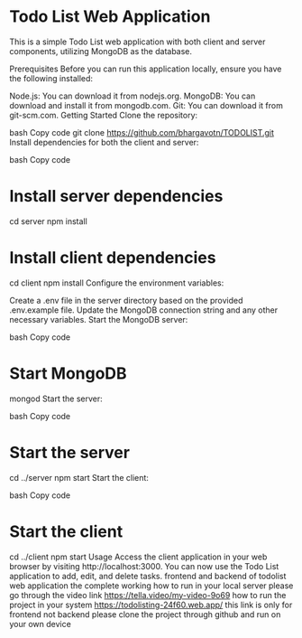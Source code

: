 # Todo List Web Application
This is a simple Todo List web application with both client and server components, utilizing MongoDB as the database.

Prerequisites
Before you can run this application locally, ensure you have the following installed:

Node.js: You can download it from nodejs.org.
MongoDB: You can download and install it from mongodb.com.
Git: You can download it from git-scm.com.
Getting Started
Clone the repository:

bash
Copy code
git clone https://github.com/bhargavotn/TODOLIST.git
Install dependencies for both the client and server:

bash
Copy code
# Install server dependencies
cd server
npm install

# Install client dependencies
cd client
npm install
Configure the environment variables:

Create a .env file in the server directory based on the provided .env.example file. Update the MongoDB connection string and any other necessary variables.
Start the MongoDB server:

bash
Copy code
# Start MongoDB
mongod
Start the server:

bash
Copy code
# Start the server
cd ../server
npm start
Start the client:

bash
Copy code
# Start the client
cd ../client
npm start
Usage
Access the client application in your web browser by visiting http://localhost:3000.
You can now use the Todo List application to add, edit, and delete tasks.
frontend and backend of todolist web application the complete working how to run in your local server please go through the video link https://tella.video/my-video-9o69 how to run the project in your system
https://todolisting-24f60.web.app/ this link is only for frontend not backend 
please clone the project through github and run on your own device
